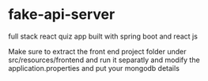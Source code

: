 # fake-api-server
full stack react quiz app built with spring boot and react js

Make sure to extract the front end project folder under src/resources/frontend and run it separatly
and modify the application.properties and put your mongodb details
